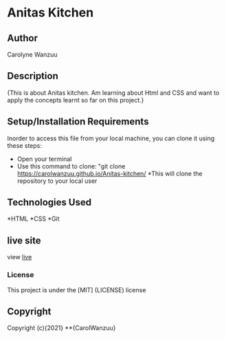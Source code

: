 # Anitas Kitchen
## Author
Carolyne Wanzuu
## Description
{This is about Anitas kitchen. Am learning about Html and CSS and want to apply the concepts learnt so far on this project.}
## Setup/Installation Requirements
Inorder to access this file from your local machine, you can clone it using these steps:
* Open your terminal
* Use this command to clone: "git clone https://carolwanzuu.github.io/Anitas-kitchen/
*This will clone the repository to your local user

## Technologies Used
*HTML
*CSS
*Git
## live site
view [live](https://carolwanzuu.github.io/Anitas-kitchen/)
### License
This project is under the [MIT] (LICENSE) license
## Copyright
Copyright (c){2021} **{CarolWanzuu}